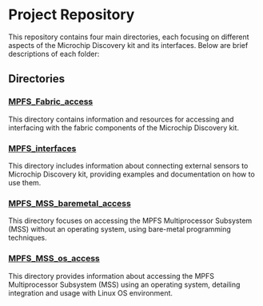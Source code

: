 # Project Repository

This repository contains four main directories, each focusing on different aspects of the Microchip Discovery kit and its interfaces. Below are brief descriptions of each folder:

## Directories

### [MPFS_Fabric_access](./MPFS_Fabric_access)
This directory contains information and resources for accessing and interfacing with the fabric components of the Microchip Discovery kit.

### [MPFS_interfaces](./MPFS_interfaces)
This directory includes information about connecting external sensors to Microchip Discovery kit, providing examples and documentation on how to use them.

### [MPFS_MSS_baremetal_access](./MPFS_MSS_baremetal_access)
This directory focuses on accessing the MPFS Multiprocessor Subsystem (MSS) without an operating system, using bare-metal programming techniques.

### [MPFS_MSS_os_access](./MPFS_MSS_os_access)
This directory provides information about accessing the MPFS Multiprocessor Subsystem (MSS) using an operating system, detailing integration and usage with Linux OS environment.